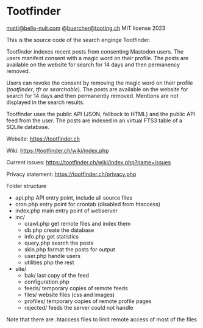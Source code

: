 # Tootfinder

matti@belle-nuit.com @buercher@tooting.ch
MIT license 2023

This is the source code of the search enginge Tootfinder.

Tootfinder indexes recent posts from consenting Mastodon users. The users
manifest consent with a magic word on their profile. The posts are available on
the website for search for 14 days and then permanency removed.

Users can revoke the consent by removing the magic word on their profile
(*tootfinder*, *tfr* or *searchable*). The posts are available on the website
for search for 14 days and then permanently removed. Mentions are not displayed
in the search results.

Tootfinder uses the public API (JSON, fallback to HTML) and the public API feed from the user. The posts are indexed in an virtual FTS3 table of a SQLite database.

Website: https://tootfinder.ch

Wiki: https://tootfinder.ch/wiki/index.php

Current issues: https://tootfinder.ch/wiki/index.php?name=issues

Privacy statement: https://tootfinder.ch/privacy.php

Folder structure

- api.php API entry point, include all source files
- cron.php entry point for crontab (disabled from htaccess)
- index.php main entry point of webserver
- inc/
	- crawl.php get remote files and index them
	- db.php create the database
	- info.php get statistics
	- query.php search the posts
	- skin.php format the posts for output
	- user.php handle users
	- utilities.php the rest
- site/
	- bak/ last copy of the feed
	- configuration.php
	- feeds/ temporary copies of remote feeds
	- files/ website files (css and images)
	- profiles/ temporary copies of remote profile pages
	- rejected/ feeds the server could not handle

Note that there are .htaccess files to limit remote access of most of the files
